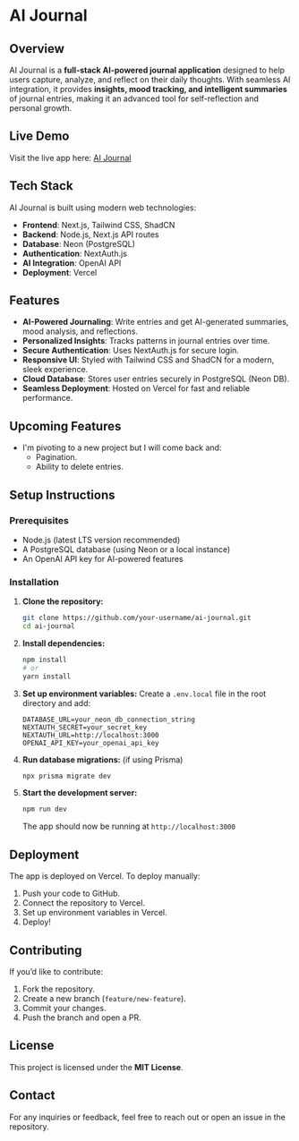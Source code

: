 # AI Journal

## Overview

AI Journal is a **full-stack AI-powered journal application** designed to help users capture, analyze, and reflect on their daily thoughts. With seamless AI integration, it provides **insights, mood tracking, and intelligent summaries** of journal entries, making it an advanced tool for self-reflection and personal growth.

## Live Demo

Visit the live app here: [AI Journal](https://ai-journal-ochre.vercel.app/)

## Tech Stack

AI Journal is built using modern web technologies:

- **Frontend**: Next.js, Tailwind CSS, ShadCN
- **Backend**: Node.js, Next.js API routes
- **Database**: Neon (PostgreSQL)
- **Authentication**: NextAuth.js
- **AI Integration**: OpenAI API
- **Deployment**: Vercel

## Features

- **AI-Powered Journaling**: Write entries and get AI-generated summaries, mood analysis, and reflections.
- **Personalized Insights**: Tracks patterns in journal entries over time.
- **Secure Authentication**: Uses NextAuth.js for secure login.
- **Responsive UI**: Styled with Tailwind CSS and ShadCN for a modern, sleek experience.
- **Cloud Database**: Stores user entries securely in PostgreSQL (Neon DB).
- **Seamless Deployment**: Hosted on Vercel for fast and reliable performance.


## Upcoming Features
- I'm pivoting to a new project but I will come back and:
   - Pagination.
   - Ability to delete entries.

## Setup Instructions

### Prerequisites

- Node.js (latest LTS version recommended)
- A PostgreSQL database (using Neon or a local instance)
- An OpenAI API key for AI-powered features

### Installation

1. **Clone the repository:**

   ```sh
   git clone https://github.com/your-username/ai-journal.git
   cd ai-journal
   ```

2. **Install dependencies:**

   ```sh
   npm install
   # or
   yarn install
   ```

3. **Set up environment variables:**
   Create a `.env.local` file in the root directory and add:

   ```env
   DATABASE_URL=your_neon_db_connection_string
   NEXTAUTH_SECRET=your_secret_key
   NEXTAUTH_URL=http://localhost:3000
   OPENAI_API_KEY=your_openai_api_key
   ```

4. **Run database migrations:** (if using Prisma)

   ```sh
   npx prisma migrate dev
   ```

5. **Start the development server:**
   ```sh
   npm run dev
   ```
   The app should now be running at `http://localhost:3000`

## Deployment

The app is deployed on Vercel. To deploy manually:

1. Push your code to GitHub.
2. Connect the repository to Vercel.
3. Set up environment variables in Vercel.
4. Deploy!

## Contributing

If you’d like to contribute:

1. Fork the repository.
2. Create a new branch (`feature/new-feature`).
3. Commit your changes.
4. Push the branch and open a PR.

## License

This project is licensed under the **MIT License**.

## Contact

For any inquiries or feedback, feel free to reach out or open an issue in the repository.
